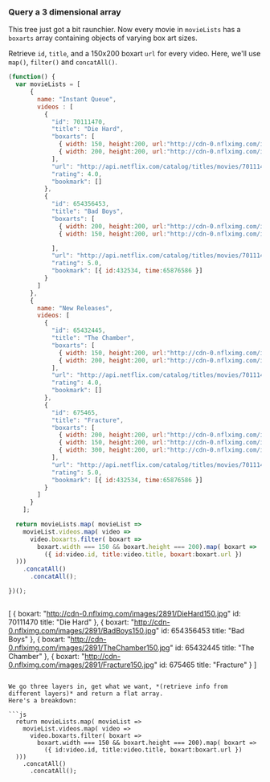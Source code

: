 ### Query a 3 dimensional array
This tree just got a bit raunchier. Now every movie in `movieLists` has a `boxarts` array containing objects of varying box art sizes.  

Retrieve `id`, `title`, and a 150x200 boxart `url` for every video.  Here, we'll use `map()`, `filter()` and `concatAll()`.  

```js
(function() {
  var movieLists = [
      {
        name: "Instant Queue",
        videos : [
          {
            "id": 70111470,
            "title": "Die Hard",
            "boxarts": [
              { width: 150, height:200, url:"http://cdn-0.nflximg.com/images/2891/DieHard150.jpg" },
              { width: 200, height:200, url:"http://cdn-0.nflximg.com/images/2891/DieHard200.jpg" }
            ],
            "url": "http://api.netflix.com/catalog/titles/movies/70111470",
            "rating": 4.0,
            "bookmark": []
          },
          {
            "id": 654356453,
            "title": "Bad Boys",
            "boxarts": [
              { width: 200, height:200, url:"http://cdn-0.nflximg.com/images/2891/BadBoys200.jpg" },
              { width: 150, height:200, url:"http://cdn-0.nflximg.com/images/2891/BadBoys150.jpg" }

            ],
            "url": "http://api.netflix.com/catalog/titles/movies/70111470",
            "rating": 5.0,
            "bookmark": [{ id:432534, time:65876586 }]
          }
        ]
      },
      {
        name: "New Releases",
        videos: [
          {
            "id": 65432445,
            "title": "The Chamber",
            "boxarts": [
              { width: 150, height:200, url:"http://cdn-0.nflximg.com/images/2891/TheChamber150.jpg" },
              { width: 200, height:200, url:"http://cdn-0.nflximg.com/images/2891/TheChamber200.jpg" }
            ],
            "url": "http://api.netflix.com/catalog/titles/movies/70111470",
            "rating": 4.0,
            "bookmark": []
          },
          {
            "id": 675465,
            "title": "Fracture",
            "boxarts": [
              { width: 200, height:200, url:"http://cdn-0.nflximg.com/images/2891/Fracture200.jpg" },
              { width: 150, height:200, url:"http://cdn-0.nflximg.com/images/2891/Fracture150.jpg" },
              { width: 300, height:200, url:"http://cdn-0.nflximg.com/images/2891/Fracture300.jpg" }
            ],
            "url": "http://api.netflix.com/catalog/titles/movies/70111470",
            "rating": 5.0,
            "bookmark": [{ id:432534, time:65876586 }]
          }
        ]
      }
    ];

  return movieLists.map( movieList =>
    movieList.videos.map( video =>
      video.boxarts.filter( boxart =>
        boxart.width === 150 && boxart.height === 200).map( boxart => 
          ({ id:video.id, title:video.title, boxart:boxart.url }) 
  ))) 
    .concatAll()
      .concatAll();

})();
```

>```js
[ { 
      boxart: "http://cdn-0.nflximg.com/images/2891/DieHard150.jpg"
      id: 70111470
      title: "Die Hard" 
    }, 
  { 
      boxart: "http://cdn-0.nflximg.com/images/2891/BadBoys150.jpg"
      id: 654356453
      title: "Bad Boys" 
    },
  { 
      boxart: "http://cdn-0.nflximg.com/images/2891/TheChamber150.jpg"
      id: 65432445
      title: "The Chamber" 
    },
  { 
      boxart: "http://cdn-0.nflximg.com/images/2891/Fracture150.jpg"
      id: 675465
      title: "Fracture" 
    }
]
```

We go three layers in, get what we want, *(retrieve info from different layers)* and return a flat array.  
Here's a breakdown:

```js
  return movieLists.map( movieList =>
    movieList.videos.map( video =>
      video.boxarts.filter( boxart =>
        boxart.width === 150 && boxart.height === 200).map( boxart => 
          ({ id:video.id, title:video.title, boxart:boxart.url }) 
  ))) 
    .concatAll()
      .concatAll();
```
